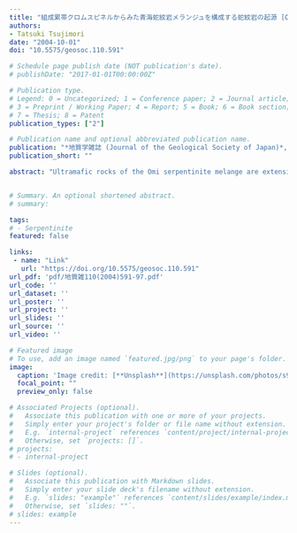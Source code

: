 ```yaml
---
title: "組成累帯クロムスピネルからみた青海蛇紋岩メランジュを構成する蛇紋岩の起源 [Origin of serpentinites in the Omi serpentinite melange (Hida Mountains, Japan) deduced from zoned chromian spinel]"
authors:
- Tatsuki Tsujimori
date: "2004-10-01"
doi: "10.5575/geosoc.110.591"

# Schedule page publish date (NOT publication's date).
# publishDate: "2017-01-01T00:00:00Z"

# Publication type.
# Legend: 0 = Uncategorized; 1 = Conference paper; 2 = Journal article;
# 3 = Preprint / Working Paper; 4 = Report; 5 = Book; 6 = Book section;
# 7 = Thesis; 8 = Patent
publication_types: ["2"]

# Publication name and optional abbreviated publication name.
publication: "*地質学雑誌 (Journal of the Geological Society of Japan)*, v. 110, no. 10, p. 591-597, https://doi.org/10.5575/geosoc.110.591"
publication_short: ""

abstract: "Ultramafic rocks of the Omi serpentinite melange are extensively serpentinized. However, newly discovered Cr-spinels in chromitite and massive serpentinite provide a key to decipher the origin and metamorphism of serpentinites. Cr-spinels show distinct chemical zoning: the cores have high Cr# [=Cr/(Cr+Al) atomic ratio] (0.70-0.77); Mg# [=Mg/(Mg+Fe2+) atomic ratio] decreases remarkably towards the rim through a transition zone between core and ferritchromite rim. Moreover, the cores of zoned Cr-spinel in chromitite contain abundant tiny inclusions of mainly pargasitic amphibole (up to 3.8 wt.% Na2O) and rare diopside. These inclusions were completely replaced by secondary tremolitic amphibole and chlorite at the rim, and by dolomite at the Ti-enriched metasomatized rim. Although the Mg# of the core (0.20-0.43) is significantly lower than those of Cr-spinel in both Alpine and abyssal peridotites, the observed mineral inclusions and the analysed Cr# at the core are interpreted to be relics of igneous stage. Compositional characteristics and the occurrence of hydrous mineral inclusions of the zoned Cr-spinel exhibit critical features that suggest a supra-subduction origin. Serpentinites of the Omi serpentinite melange may have derived from the mantle wedge above a subduction zone and subsequently metamorphosed at low- to mid-temperature condition of probably eclogite or amphibolite facies. [飛騨山地, 青海蛇紋岩メランジュを構成する超苦鉄質岩は著しく蛇紋岩化し, その起源や変成作用を明らかにするための情報に乏しかった. しかし, 塊状のアンチゴライト蛇紋岩と, それに伴うクロミタイト脈から, 初生的なCr/(Cr+Al) 原子比 (0.70-0.77) をコアに保持した組成累帯クロムスピネルと, 包有物としての初生的なパーガス閃石 (～3.8wt.% Na2O) を初めて見出した. 蛇紋岩の源岩は変成作用を被っており, クロムスピネルのコアは低Mg# (0.20-0.43) で特徴づけられる. さらに, リムにおいて初生鉱物包有物のドロマイト化と Ti の付加が部分的に認められる. これらの特徴から, 青海蛇紋岩メランジュを構成する蛇紋岩は, 沈み込み帯のマントルかんらん岩を起源とした低～中程度の温度の変成かんらん岩が, より低温で蛇紋岩化したものと推測される.]"


# Summary. An optional shortened abstract.
# summary: 

tags: 
# - Serpentinite
featured: false

links:
 - name: "Link"
   url: "https://doi.org/10.5575/geosoc.110.591"
url_pdf: 'pdf/地質雑110(2004)591-97.pdf'
url_code: ''
url_dataset: ''
url_poster: ''
url_project: ''
url_slides: ''
url_source: ''
url_video: ''

# Featured image
# To use, add an image named `featured.jpg/png` to your page's folder. 
image: 
  caption: 'Image credit: [**Unsplash**](https://unsplash.com/photos/s9CC2SKySJM)'
  focal_point: ""
  preview_only: false

# Associated Projects (optional).
#   Associate this publication with one or more of your projects.
#   Simply enter your project's folder or file name without extension.
#   E.g. `internal-project` references `content/project/internal-project/index.md`.
#   Otherwise, set `projects: []`.
# projects:
# - internal-project

# Slides (optional).
#   Associate this publication with Markdown slides.
#   Simply enter your slide deck's filename without extension.
#   E.g. `slides: "example"` references `content/slides/example/index.md`.
#   Otherwise, set `slides: ""`.
# slides: example
---
```


